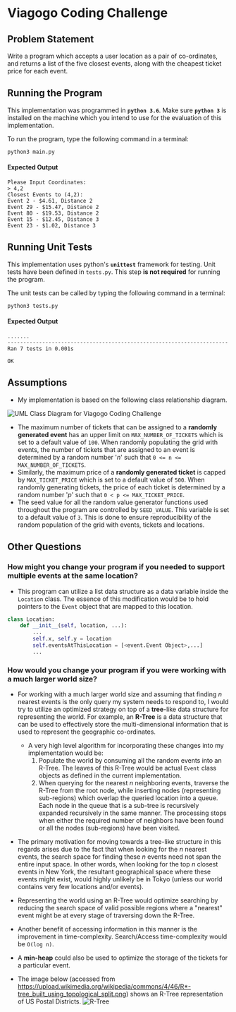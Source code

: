 # Viagogo Coding Challenge

## Problem Statement
Write a program which accepts a user location as a pair of co-ordinates, and returns a list of the five closest events, along with the cheapest ticket price for each event.

## Running the Program
This implementation was programmed in **`python 3.6`**. Make sure **`python 3`** is installed on the machine which you intend to use for the evaluation of this implementation.

To run the program, type the following command in a terminal:

```
python3 main.py
``` 

#### Expected Output
```
Please Input Coordinates:
> 4,2
Closest Events to (4,2):
Event 2 - $4.61, Distance 2
Event 29 - $15.47, Distance 2
Event 80 - $19.53, Distance 2
Event 15 - $12.45, Distance 3
Event 23 - $1.02, Distance 3
```

## Running Unit Tests
This implementation uses python's **`unittest`** framework for testing. Unit tests have been defined in `tests.py`.  This step **is not required** for running the program.

The unit tests can be called by typing the following command in a terminal:

```
python3 tests.py
```

#### Expected Output
```
.......
----------------------------------------------------------------------
Ran 7 tests in 0.001s

OK
```
## Assumptions

 - My implementation is based on the following class relationship diagram.

![UML Class Diagram for Viagogo Coding Challenge](https://www.lucidchart.com/publicSegments/view/ae1f8bd0-cb04-4950-8bab-fd2082a3c2cc/image.png)
* The maximum number of tickets that can be assigned to a **randomly generated event** has an upper limit on `MAX_NUMBER_OF_TICKETS` which is set to a default value of `100`. When randomly populating the grid with events, the number of tickets that are assigned to an event is determined by a random number '_n_' such that `0 <= n <= MAX_NUMBER_OF_TICKETS`.
* Similarly, the maximum price of a **randomly generated ticket** is capped by `MAX_TICKET_PRICE` which is set to a default value of `500`. When randomly generating tickets, the price of each ticket is determined by a random number '_p_' such that `0 < p <= MAX_TICKET_PRICE`.
* The seed value for all the random value generator functions used throughout the program are controlled by `SEED_VALUE`. This variable is set to a default value of `3`. This is done to ensure reproducibility of the random population of the grid with events, tickets and locations.

## Other Questions

### How might you change your program if you needed to support multiple events at the same location?
* This program can utilize a list data structure as a data variable inside the `Location` class.  The essence of this modification would be to hold pointers to the `Event` object that are mapped to this location.
```python
class Location:
    def __init__(self, location, ...):
        ...
        self.x, self.y = location
        self.eventsAtThisLocation = [<event.Event Object>,...]
        ...
```

### How would you change your program if you were working with a much larger world size?
* For working with a much larger world size and assuming that finding _n_ nearest events is the only query my system needs to respond to, I would try to utilize an optimized strategy on top of a **tree**-like data structure for representing the world. For example, an **R-Tree** is a data structure that can be used to effectively store the multi-dimensional information that is used to represent the geographic co-ordinates.
	* A very high level algorithm for incorporating these changes into my implementation would be:
		1. Populate the world by consuming all the random events into an R-Tree. The leaves of this R-Tree would be actual `Event` class objects as defined in the current implementation.
		2. When querying for the nearest *n* neighboring events, traverse the R-Tree from the root node, while inserting nodes (representing sub-regions) which overlap the queried location into a queue. Each node in the queue that is a sub-tree is recursively expanded recursively in the same manner. The processing stops when either the required number of neighbors have been found or all the nodes (sub-regions) have been visited. 
	 
* The primary motivation for moving towards a tree-like structure in this regards arises due to the fact that when looking for the _n_ nearest events, the search space for finding these _n_ events need not span the entire input space. In other words, when looking for the top _n_ closest events in New York, the resultant geographical space where these events might exist, would highly unlikely be in Tokyo (unless our world contains very few locations and/or events).
* Representing the world using an R-Tree would optimize searching by reducing the search space of valid possible regions where a "nearest" event might be at every stage of traversing down the R-Tree. 
* Another benefit of accessing information in this manner is the improvement in time-complexity. Search/Access time-complexity would be `O(log n)`.
* A **min-heap** could also be used to optimize the storage of the tickets for a particular event.
* The image below (accessed from https://upload.wikimedia.org/wikipedia/commons/4/46/R*-tree_built_using_topological_split.png) shows an R-Tree representation of US Postal Districts. 
![R-Tree ](https://upload.wikimedia.org/wikipedia/commons/4/46/R*-tree_built_using_topological_split.png)


